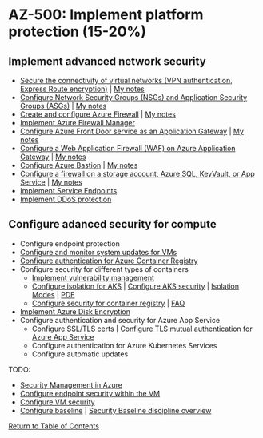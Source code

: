 # AZ-500: Implement platform protection (15-20%)

## Implement advanced network security

* [Secure the connectivity of virtual networks (VPN authentication, Express Route encryption)](https://docs.microsoft.com/en-us/azure/virtual-network/virtual-networks-overview) | [My notes](10-Secure%20the%20connectivity%20of%20virtual%20networks%20(VPN%20authentication,%20Express%20Route%20encryption).md)
* [Configure Network Security Groups (NSGs) and Application Security Groups (ASGs)](https://docs.microsoft.com/en-us/azure/virtual-network/network-security-groups-overview) | [My notes](11-Configure%20Network%20Security%20Groups%20(NSGs)%20and%20Application%20Security%20Groups%20(ASGs).md)
* [Create and configure Azure Firewall](https://docs.microsoft.com/en-us/azure/firewall/features) | [My notes](12-Create%20and%20configure%20Azure%20Firewall.md)
* [Implement Azure Firewall Manager](https://docs.microsoft.com/en-us/azure/firewall/tutorial-firewall-deploy-portal)
* [Configure Azure Front Door service as an Application Gateway](https://docs.microsoft.com/en-us/azure/frontdoor/front-door-overview) | [My notes](14-Configure%20Azure%20Front%20Door%20service%20as%20an%20Application%20Gateway.md)
* [Configure a Web Application Firewall (WAF) on Azure Application Gateway](https://docs.microsoft.com/en-us/azure/web-application-firewall/ag/ag-overview) | [My notes](15-Configure%20a%20Web%20Application%20Firewall%20(WAF)%20on%20Azure%20Application%20Gateway.md)
* [Configure Azure Bastion](https://www.youtube.com/watch?v=WElUQm02BTU&list=PLLasX02E8BPDT2Z2pdCHNCkENpcQWy5n6&index=79) | [My notes](16-Configure%20Azure%20Bastion.md)
* [Configure a firewall on a storage account, Azure SQL, KeyVault, or App Service](https://docs.microsoft.com/en-us/azure/storage/common/azure-defender-storage-configure) | [My notes](17-Configure%20a%20firewall%20on%20a%20storage%20account,%20Azure%20SQL,%20KeyVault,%20or%20App%20Service.md)
* [Implement Service Endpoints](https://docs.microsoft.com/en-us/azure/virtual-network/virtual-network-service-endpoints-overview)
* [Implement DDoS protection](https://docs.microsoft.com/en-us/azure/ddos-protection/ddos-protection-overview)

## Configure adanced security for compute

* Configure endpoint protection
* [Configure and monitor system updates for VMs](https://docs.microsoft.com/en-us/azure/automation/automation-tutorial-update-management)
* [Configure authentication for Azure Container Registry](https://docs.microsoft.com/en-us/azure/container-registry/container-registry-authentication)
* Configure security for different types of containers
   * [Implement vulnerability management](https://docs.microsoft.com/en-us/azure/container-instances/container-instances-image-security)
   * [Configure isolation for AKS](https://azure.microsoft.com/en-us/resources/container-security-in-microsoft-azure/) | [Configure AKS security](https://docs.microsoft.com/en-us/azure/aks/concepts-security) | [Isolation Modes](https://docs.microsoft.com/en-us/virtualization/windowscontainers/manage-containers/hyperv-container) | [PDF](https://azure.microsoft.com/mediahandler/files/resourcefiles/container-security-in-microsoft-azure/Open%20Container%20Security%20in%20Microsoft%20Azure.pdf)
   * [Configure security for container registry](https://docs.microsoft.com/en-us/azure/container-registry/container-registry-authentication) | [FAQ](https://docs.microsoft.com/en-us/azure/container-registry/container-registry-faq)
* [Implement Azure Disk Encryption](https://docs.microsoft.com/en-us/azure/security/fundamentals/azure-disk-encryption-vms-vmss)
* Configure authentication and security for Azure App Service
   * [Configure SSL/TLS certs](https://docs.microsoft.com/en-us/azure/cloud-services/cloud-services-configure-ssl-certificate-portal) | [Configure TLS mutual authentication for Azure App Service](https://docs.microsoft.com/en-us/azure/app-service/app-service-web-configure-tls-mutual-auth)
   * Configure authentication for Azure Kubernetes Services
   * Configure automatic updates



TODO:
* [Security Management in Azure](https://docs.microsoft.com/en-us/azure/security/fundamentals/management)
* [Configure endpoint security within the VM](https://docs.microsoft.com/en-us/azure/security/fundamentals/antimalware)
* [Configure VM security](https://docs.microsoft.com/en-us/azure/security/fundamentals/iaas)
* [Configure baseline](https://docs.microsoft.com/en-us/azure/cloud-adoption-framework/govern/security-baseline/toolchain) | [Security Baseline discipline overview](https://docs.microsoft.com/en-us/azure/cloud-adoption-framework/govern/security-baseline/)


[Return to Table of Contents](../README.md)